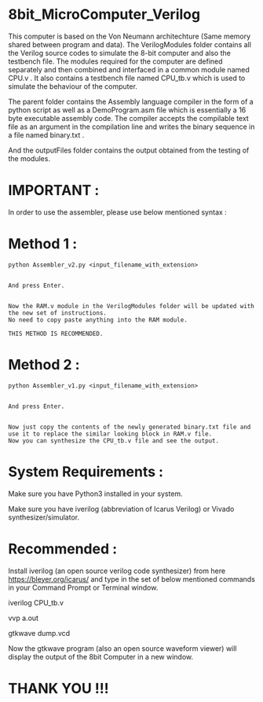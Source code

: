 # 8bit_MicroComputer_Verilog
  This computer is based on the Von Neumann architechture (Same memory shared between program and data).
  The VerilogModules folder contains all the Verilog source codes to simulate the 8-bit computer and also the testbench file.
  The modules required for the computer are defined separately and then combined and interfaced in a common module named CPU.v .
  It also contains a testbench file named CPU_tb.v which is used to simulate the behaviour of the computer.

  The parent folder contains the Assembly language compiler in the form of a python script as well as a DemoProgram.asm file which is essentially a 16 byte executable assembly code. The compiler accepts the compilable text file as an argument in the compilation line and writes the binary sequence in a file named binary.txt .

  And the outputFiles folder contains the output obtained from the testing of the modules. 

# IMPORTANT : 
  In order to use the assembler, please use below mentioned syntax :
  # Method 1 :

    python Assembler_v2.py <input_filename_with_extension>


    And press Enter.


    Now the RAM.v module in the VerilogModules folder will be updated with the new set of instructions.
    No need to copy paste anything into the RAM module.

    THIS METHOD IS RECOMMENDED.


  # Method 2 :

    python Assembler_v1.py <input_filename_with_extension>


    And press Enter.

  
    Now just copy the contents of the newly generated binary.txt file and use it to replace the similar looking block in RAM.v file.
    Now you can synthesize the CPU_tb.v file and see the output.

# System Requirements :
  Make sure you have Python3 installed in your system.


  Make sure you have iverilog (abbreviation of Icarus Verilog) or Vivado synthesizer/simulator.


# Recommended :
  Install iverilog (an open source verilog code synthesizer) from here <https://bleyer.org/icarus/> and type in the set of below mentioned commands in your Command Prompt or Terminal window.
  
  
  iverilog CPU_tb.v


  vvp a.out


  gtkwave dump.vcd

  
  Now the gtkwave program (also an open source waveform viewer) will display the output of the 8bit Computer in a new window.


# THANK YOU !!!
